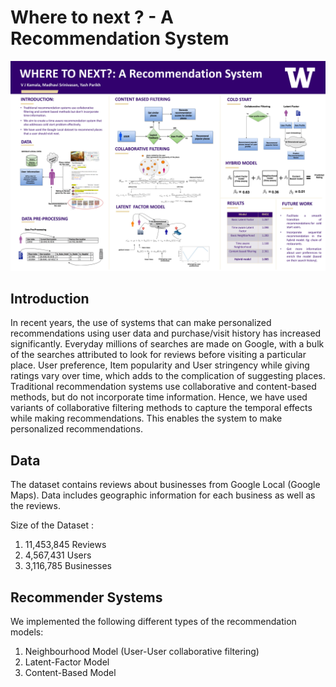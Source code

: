 # Where to next ? - A Recommendation System

![Where to next poster](imgs/poster.jpg)

## Introduction
In recent years, the use of systems that can make personalized recommendations using user data and
purchase/visit history has increased significantly. Everyday millions of searches are made on Google,
with a bulk of the searches attributed to look for reviews before visiting a particular place.
User preference, Item popularity and User stringency while giving ratings vary over time, which
adds to the complication of suggesting places. 
Traditional recommendation systems use collaborative
and content-based methods, but do not incorporate time information. Hence, we have used variants
of collaborative filtering methods to capture the temporal effects while making recommendations.
This enables the system to make personalized recommendations.

## Data
The dataset contains reviews about businesses from Google Local (Google Maps). Data includes
geographic information for each business as well as the reviews.

Size of the Dataset :
1. 11,453,845 Reviews 
2. 4,567,431 Users 
3. 3,116,785 Businesses 

## Recommender Systems

We implemented the following different types of the recommendation models:
1. Neighbourhood Model (User-User collaborative filtering)
2. Latent-Factor Model
3. Content-Based Model





